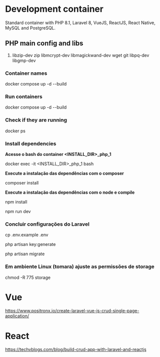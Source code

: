 # Development container

Standard container with PHP 8.1, Laravel 8, VueJS, ReactJS, React Native, MySQL and PostgreSQL.

## PHP main config and libs

1. libzip-dev zip libmcrypt-dev libmagickwand-dev wget git libpq-dev libgmp-dev

### Container names

docker compose up -d --build

### Run containers

docker compose up -d --build

### Check if they are running

docker ps

### Install dependencies

**Acesse o bash do container <INSTALL_DIR>_php_1**

docker exec -it <INSTALL_DIR>_php_1 bash

**Execute a instalação das dependências com o composer**

composer install

**Execute a instalação das dependências com o node e compile**

npm install

npm run dev

### Concluir configurações do Laravel

cp .env.example .env

php artisan key:generate

php artisan migrate

### Em ambiente Linux (tomara) ajuste as permissões de storage

chmod -R 775 storage

# Vue
https://www.positronx.io/create-laravel-vue-js-crud-single-page-application/

# React
https://techvblogs.com/blog/build-crud-app-with-laravel-and-reactjs